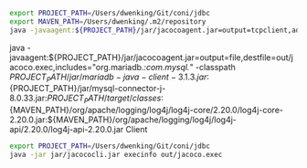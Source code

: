 ```bash
export PROJECT_PATH=/Users/dwenking/Git/coni/jdbc
export MAVEN_PATH=/Users/dwenking/.m2/repository
java -javaagent:${PROJECT_PATH}/jar/jacocoagent.jar=output=tcpclient,address=127.0.0.1,port=6300,includes="org.mariadb.*:com.mysql.*" -classpath ${PROJECT_PATH}/jar/mariadb-java-client-3.1.3.jar:${PROJECT_PATH}/jar/mysql-connector-j-8.0.33.jar:${PROJECT_PATH}/target/classes:${MAVEN_PATH}/org/apache/logging/log4j/log4j-core/2.20.0/log4j-core-2.20.0.jar:${MAVEN_PATH}/org/apache/logging/log4j/log4j-api/2.20.0/log4j-api-2.20.0.jar Client
```

java -javaagent:${PROJECT_PATH}/jar/jacocoagent.jar=output=file,destfile=out/jacoco.exec,includes="org.mariadb.*:com.mysql.*" -classpath ${PROJECT_PATH}/jar/mariadb-java-client-3.1.3.jar:${PROJECT_PATH}/jar/mysql-connector-j-8.0.33.jar:${PROJECT_PATH}/target/classes:${MAVEN_PATH}/org/apache/logging/log4j/log4j-core/2.20.0/log4j-core-2.20.0.jar:${MAVEN_PATH}/org/apache/logging/log4j/log4j-api/2.20.0/log4j-api-2.20.0.jar Client

```bash
export PROJECT_PATH=/Users/dwenking/Git/coni/jdbc
java -jar jar/jacococli.jar execinfo out/jacoco.exec
```
